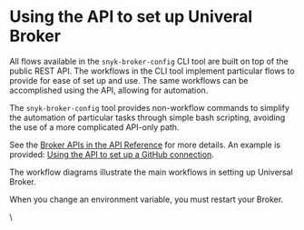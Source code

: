 # Using the API to set up Univeral Broker

All flows available in the `snyk-broker-config` CLI tool are built on top of the public REST API. The workflows in the CLI tool implement particular flows to provide for ease of set up and use. The same workflows can be accomplished using  the API, allowing for automation.

The `snyk-broker-config` tool provides non-workflow commands to simplify the automation of particular tasks through simple bash scripting, avoiding the use of a more complicated API-only path.

See the [Broker APIs in the API Reference](https://apidocs.snyk.io/experimental?version=2024-10-14%7Eexperimental#get-/orgs/-org_id-/brokers/connections) for more details. An example is provided: [Using the API to set up a GitHub connection](using-the-api-to-set-up-a-github-connection.md).

The workflow diagrams illustrate the main workflows in setting up Universal Broker.

When you change an environment variable, you must restart your Broker.

\

